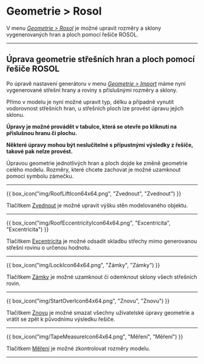 
<h1>Geometrie &gt; Rosol</h1>

<p>
V menu <u><i>Geometrie &gt; Rosol</i></u> je možné upravit rozměry a sklony vygenerovaných hran a ploch pomocí řešiče ROSOL.
</p>

<hr class="main">

<h2>Úprava geometrie střešních hran a ploch pomocí řešiče ROSOL</h2>

<p>
Po úpravě nastavení generátoru v menu <u><i>Geometrie &gt; Import</i></u> máme nyní vygenerované střešní hrany a roviny s příslušnými rozměry a sklony.
</p>

<p>
Přímo v modelu je nyní možné upravit typ, délku a případně vynutit vodorovnost střešních hran, u střešních ploch lze provést úpravu jejich sklonu. 
</p>
<p>
<b>Úpravy je možné provádět v tabulce, která se otevře po kliknutí na příslušnou hranu či plochu.</b>
</p>

<p>
<b>Některé úpravy mohou být neslučitelné s přípustnými výsledky z řešiče, takové pak nelze provést.</b>
</p>

<p>
Úpravou geometrie jednotlivých hran a ploch dojde ke změně geometrie celého modelu. Rozměry, které chcete zachovat je možné uzamknout pomocí symbolu zámečku.
</p>

<hr class="main">

{{ box_icon("img/RoofLiftIcon64x64.png", "Zvednout", "Zvednout") }}

Tlačítkem <u>Zvednout</u> je možné upravit výšku stěn modelovaného objektu.

<hr class="main">

{{ box_icon("img/RoofEccentricityIcon64x64.png", "Excentricita", "Excentricita") }}

Tlačítkem <u>Excentricita</u> je možné odsadit skladbu střechy mimo generovanou střešní rovinu o určenou hodnotu.

<hr class="main">

{{ box_icon("img/LockIcon64x64.png", "Zámky", "Zámky") }}

Tlačítkem <u>Zámky</u> je možné uzamknout či odemknout sklony všech střešních rovin.

<hr class="main">

{{ box_icon("img/StartOverIcon64x64.png", "Znovu", "Znovu") }}

Tlačítkem <u>Znovu</u> je možné smazat všechny uživatelské úpravy geometrie a vrátit se zpět k původnímu výsledku řešiče.

<hr class="main">

{{ box_icon("img/TapeMeasureIcon64x64.png", "Měření", "Měření") }}

Tlačítkem <u>Měření</u> je možné zkontrolovat rozměry modelu.

<hr class="main">

<!-- product: HiStruct Roofs -->


